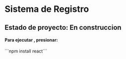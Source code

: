 <h1> Sistema de Registro</h1>
<h2>Estado de proyecto: En construccion</h2>
<h4>Para ejecutar , presionar:</h4>
```npm install react```
